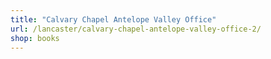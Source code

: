 ```yaml
---
title: "Calvary Chapel Antelope Valley Office"
url: /lancaster/calvary-chapel-antelope-valley-office-2/
shop: books
---
```

